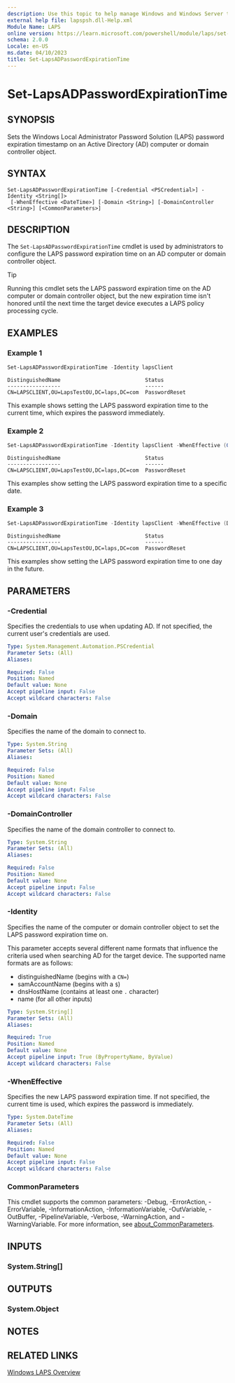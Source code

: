 ```yaml
---
description: Use this topic to help manage Windows and Windows Server technologies with Windows PowerShell.
external help file: lapspsh.dll-Help.xml
Module Name: LAPS
online version: https://learn.microsoft.com/powershell/module/laps/set-lapsadpasswordexpirationtime?view=windowsserver2022-ps&wt.mc_id=ps-gethelp
schema: 2.0.0
Locale: en-US
ms.date: 04/10/2023
title: Set-LapsADPasswordExpirationTime
---
```


# Set-LapsADPasswordExpirationTime

## SYNOPSIS
Sets the Windows Local Administrator Password Solution (LAPS) password expiration timestamp on an
Active Directory (AD) computer or domain controller object.

## SYNTAX

```
Set-LapsADPasswordExpirationTime [-Credential <PSCredential>] -Identity <String[]>
 [-WhenEffective <DateTime>] [-Domain <String>] [-DomainController <String>] [<CommonParameters>]
```

## DESCRIPTION

The `Set-LapsADPasswordExpirationTime` cmdlet is used by administrators to configure the LAPS
password expiration time on an AD computer or domain controller object.

> [!TIP]
> Running this cmdlet sets the LAPS password expiration time on the AD computer or domain controller
> object, but the new expiration time isn't honored until the next time the target device executes a
> LAPS policy processing cycle.

## EXAMPLES

### Example 1

```powershell
Set-LapsADPasswordExpirationTime -Identity lapsClient
```

```Output
DistinguishedName                           Status
-----------------                           ------
CN=LAPSCLIENT,OU=LapsTestOU,DC=laps,DC=com  PasswordReset
```

This example shows setting the LAPS password expiration time to the current time, which expires the
password immediately.

### Example 2

```powershell
Set-LapsADPasswordExpirationTime -Identity lapsClient -WhenEffective (Get-Date -Date "07/04/2023 13:00:00")
```

```Output
DistinguishedName                           Status
-----------------                           ------
CN=LAPSCLIENT,OU=LapsTestOU,DC=laps,DC=com  PasswordReset
```

This examples show setting the LAPS password expiration time to a specific date.

### Example 3

```powershell
Set-LapsADPasswordExpirationTime -Identity lapsClient -WhenEffective (DateTime::Now.AddDays(1))
```

```Output
DistinguishedName                           Status
-----------------                           ------
CN=LAPSCLIENT,OU=LapsTestOU,DC=laps,DC=com  PasswordReset
```

This examples show setting the LAPS password expiration time to one day in the future.

## PARAMETERS

### -Credential

Specifies the credentials to use when updating AD. If not specified, the current user's credentials
are used.

```yaml
Type: System.Management.Automation.PSCredential
Parameter Sets: (All)
Aliases:

Required: False
Position: Named
Default value: None
Accept pipeline input: False
Accept wildcard characters: False
```

### -Domain

Specifies the name of the domain to connect to.

```yaml
Type: System.String
Parameter Sets: (All)
Aliases:

Required: False
Position: Named
Default value: None
Accept pipeline input: False
Accept wildcard characters: False
```

### -DomainController

Specifies the name of the domain controller to connect to.

```yaml
Type: System.String
Parameter Sets: (All)
Aliases:

Required: False
Position: Named
Default value: None
Accept pipeline input: False
Accept wildcard characters: False
```

### -Identity

Specifies the name of the computer or domain controller object to set the LAPS password expiration
time on.

This parameter accepts several different name formats that influence the criteria used when
searching AD for the target device. The supported name formats are as follows:

- distinguishedName (begins with a `CN=`)
- samAccountName (begins with a `$`)
- dnsHostName (contains at least one `.` character)
- name (for all other inputs)

```yaml
Type: System.String[]
Parameter Sets: (All)
Aliases:

Required: True
Position: Named
Default value: None
Accept pipeline input: True (ByPropertyName, ByValue)
Accept wildcard characters: False
```

### -WhenEffective

Specifies the new LAPS password expiration time. If not specified, the current time is used, which
expires the password is immediately.

```yaml
Type: System.DateTime
Parameter Sets: (All)
Aliases:

Required: False
Position: Named
Default value: None
Accept pipeline input: False
Accept wildcard characters: False
```

### CommonParameters

This cmdlet supports the common parameters: -Debug, -ErrorAction, -ErrorVariable,
-InformationAction, -InformationVariable, -OutVariable, -OutBuffer, -PipelineVariable, -Verbose,
-WarningAction, and -WarningVariable. For more information, see
[about_CommonParameters](http://go.microsoft.com/fwlink/?LinkID=113216).

## INPUTS

### System.String[]

## OUTPUTS

### System.Object

## NOTES

## RELATED LINKS

[Windows LAPS Overview](https://go.microsoft.com/fwlink/?linkid=2233901)
